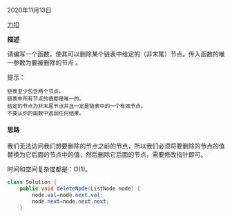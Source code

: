 2020年11月13日

[力扣](https://leetcode-cn.com/problems/delete-node-in-a-linked-list/)

**描述**

请编写一个函数，使其可以删除某个链表中给定的（非末尾）节点。传入函数的唯一参数为要被删除的节点 。

提示：
```
链表至少包含两个节点。
链表中所有节点的值都是唯一的。
给定的节点为非末尾节点并且一定是链表中的一个有效节点。
不要从你的函数中返回任何结果。
```

#### 思路

我们无法访问我们想要删除的节点之前的节点，所以我们必须将要删除的节点的值替换为它后面的节点中的值，然后删除它后面的节点，需要修改指针即可。

时间和空间复杂度都是：O(1)。

```java
class Solution {
    public void deleteNode(ListNode node) {
        node.val=node.next.val;
        node.next=node.next.next;
    }

```
